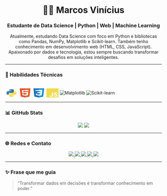 <h1 align="center">👨‍💻 Marcos Vinícius</h1>
<h3 align="center">Estudante de Data Science | Python | Web | Machine Learning</h3>

<p align="center">
Atualmente, estudando Data Science com foco em Python e bibliotecas como Pandas, NumPy, Matplotlib e Scikit-learn. Também tenho conhecimento em desenvolvimento web (HTML, CSS, JavaScript). Apaixonado por dados e tecnologia, estou sempre buscando transformar desafios em soluções inteligentes.
</p>

---

### 🚀 Habilidades Técnicas

<div style="display: inline_block"><br>
  <img align="center" alt="Python" height="30" width="40" src="https://raw.githubusercontent.com/devicons/devicon/master/icons/python/python-original.svg">
  <img align="center" alt="HTML" height="30" width="40" src="https://raw.githubusercontent.com/devicons/devicon/master/icons/html5/html5-original.svg">
  <img align="center" alt="CSS" height="30" width="40" src="https://raw.githubusercontent.com/devicons/devicon/master/icons/css3/css3-original.svg">
  <img align="center" alt="JavaScript" height="30" width="40" src="https://raw.githubusercontent.com/devicons/devicon/master/icons/javascript/javascript-plain.svg">
  <img align="center" alt="Matplotlib" height="30" width="40" src="https://upload.wikimedia.org/wikipedia/commons/8/84/Matplotlib_icon.svg">
  <img align="center" alt="Scikit-learn" height="30" width="40" src="https://raw.githubusercontent.com/simple-icons/simple-icons/develop/icons/scikitlearn.svg">
</div>

---

### 📊 GitHub Stats

<div align="center">
  <img height="170em" src="https://github-readme-stats.vercel.app/api?username=marcosvde&show_icons=true&theme=tokyonight"/>
  <img height="170em" src="https://github-readme-stats.vercel.app/api/top-langs/?username=marcosvde&layout=compact&theme=tokyonight"/>
</div>

---

### 🌐 Redes e Contato

<div align="center">
  <a href="https://www.linkedin.com/in/marcosviniciustech/" target="_blank">
    <img src="https://img.shields.io/badge/-LinkedIn-%230077B5?style=for-the-badge&logo=linkedin&logoColor=white">
  </a>
  <a href="https://github.com/marcosvde" target="_blank">
    <img src="https://img.shields.io/badge/-GitHub-181717?style=for-the-badge&logo=github&logoColor=white">
  </a>
  <a href="mailto:marcosvdesouza5@gmail.com" target="_blank">
    <img src="https://img.shields.io/badge/-Gmail-%23333?style=for-the-badge&logo=gmail&logoColor=white">
  </a>
  <a href="https://instagram.com/socramvde" target="_blank">
    <img src="https://img.shields.io/badge/-Instagram-%23E4405F?style=for-the-badge&logo=instagram&logoColor=white">
  </a>
  <a href="#" title="Discord: Arcanjows#6405">
    <img src="https://img.shields.io/badge/Discord-7289DA?style=for-the-badge&logo=discord&logoColor=white">
  </a>
</div>

---

### ✨ Frase que me guia

> “Transformar dados em decisões é transformar conhecimento em poder.”
